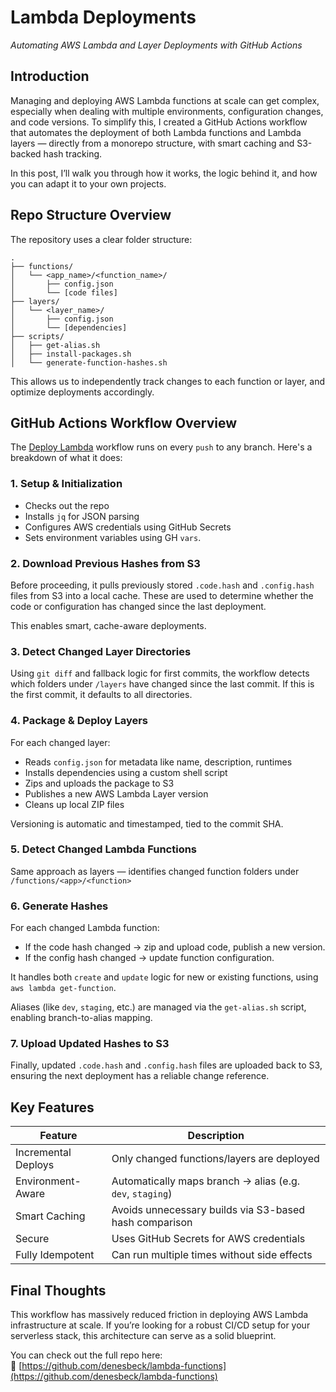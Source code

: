 # Lambda Deployments

_Automating AWS Lambda and Layer Deployments with GitHub Actions_

## Introduction

Managing and deploying AWS Lambda functions at scale can get complex, especially when dealing with multiple environments, configuration changes, and code versions. To simplify this, I created a GitHub Actions workflow that automates the deployment of both Lambda functions and Lambda layers — directly from a monorepo structure, with smart caching and S3-backed hash tracking.

In this post, I’ll walk you through how it works, the logic behind it, and how you can adapt it to your own projects.

## Repo Structure Overview

The repository uses a clear folder structure:

```
.
├── functions/
│   └── <app_name>/<function_name>/
│       ├── config.json
│       └── [code files]
├── layers/
│   └── <layer_name>/
│       ├── config.json
│       └── [dependencies]
├── scripts/
│   ├── get-alias.sh
│   ├── install-packages.sh
│   └── generate-function-hashes.sh
```

This allows us to independently track changes to each function or layer, and optimize deployments accordingly.

## GitHub Actions Workflow Overview

The [Deploy Lambda](https://github.com/denesbeck/lambda-functions/blob/main/.github/workflows/main.yml) workflow runs on every `push` to any branch. Here's a breakdown of what it does:

### 1. Setup & Initialization

- Checks out the repo
- Installs `jq` for JSON parsing
- Configures AWS credentials using GitHub Secrets
- Sets environment variables using GH `vars`.

### 2. Download Previous Hashes from S3

Before proceeding, it pulls previously stored `.code.hash` and `.config.hash` files from S3 into a local cache. These are used to determine whether the code or configuration has changed since the last deployment.

This enables smart, cache-aware deployments.

### 3. Detect Changed Layer Directories

Using `git diff` and fallback logic for first commits, the workflow detects which folders under `/layers` have changed since the last commit. If this is the first commit, it defaults to all directories.

### 4. Package & Deploy Layers

For each changed layer:

- Reads `config.json` for metadata like name, description, runtimes
- Installs dependencies using a custom shell script
- Zips and uploads the package to S3
- Publishes a new AWS Lambda Layer version
- Cleans up local ZIP files

Versioning is automatic and timestamped, tied to the commit SHA.

### 5. Detect Changed Lambda Functions

Same approach as layers — identifies changed function folders under `/functions/<app>/<function>`

### 6. Generate Hashes

For each changed Lambda function:

- If the code hash changed → zip and upload code, publish a new version.
- If the config hash changed → update function configuration.

It handles both `create` and `update` logic for new or existing functions, using `aws lambda get-function`.

Aliases (like `dev`, `staging`, etc.) are managed via the `get-alias.sh` script, enabling branch-to-alias mapping.

### 7. Upload Updated Hashes to S3

Finally, updated `.code.hash` and `.config.hash` files are uploaded back to S3, ensuring the next deployment has a reliable change reference.

## Key Features

| Feature             | Description                                               |
| ------------------- | --------------------------------------------------------- |
| Incremental Deploys | Only changed functions/layers are deployed                |
| Environment-Aware   | Automatically maps branch → alias (e.g. `dev`, `staging`) |
| Smart Caching       | Avoids unnecessary builds via S3-based hash comparison    |
| Secure              | Uses GitHub Secrets for AWS credentials                   |
| Fully Idempotent    | Can run multiple times without side effects               |

## Final Thoughts

This workflow has massively reduced friction in deploying AWS Lambda infrastructure at scale. If you’re looking for a robust CI/CD setup for your serverless stack, this architecture can serve as a solid blueprint.

You can check out the full repo here:  
🔗 [https://github.com/denesbeck/lambda-functions](https://github.com/denesbeck/lambda-functions)
